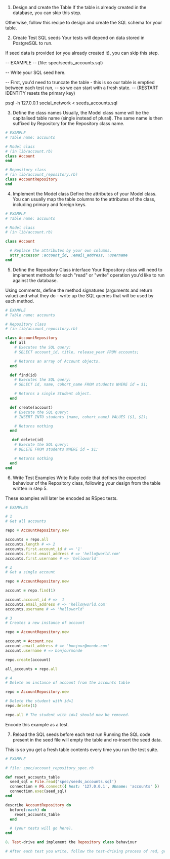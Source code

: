 1. Design and create the Table
If the table is already created in the database, you can skip this step.

Otherwise, follow this recipe to design and create the SQL schema for your table.

2. Create Test SQL seeds
Your tests will depend on data stored in PostgreSQL to run.

If seed data is provided (or you already created it), you can skip this step.

-- EXAMPLE
-- (file: spec/seeds_accounts.sql)

-- Write your SQL seed here. 

-- First, you'd need to truncate the table - this is so our table is emptied between each test run,
-- so we can start with a fresh state.
-- (RESTART IDENTITY resets the primary key)

psql -h 127.0.0.1 social_network < seeds_accounts.sql

3. Define the class names
Usually, the Model class name will be the capitalised table name (single instead of plural). The same name is then suffixed by Repository for the Repository class name.

```ruby
# EXAMPLE
# Table name: accounts

# Model class
# (in lib/account.rb)
class Account
end

# Repository class
# (in lib/account_repository.rb)
class AccountRepository
end
```

4. Implement the Model class
Define the attributes of your Model class. You can usually map the table columns to the attributes of the class, including primary and foreign keys.

```ruby
# EXAMPLE
# Table name: accounts

# Model class
# (in lib/account.rb)

class Account

  # Replace the attributes by your own columns.
  attr_accessor :account_id, :email_address, :username
end
```

5. Define the Repository Class interface
Your Repository class will need to implement methods for each "read" or "write" operation you'd like to run against the database.

Using comments, define the method signatures (arguments and return value) and what they do - write up the SQL queries that will be used by each method.

```ruby
# EXAMPLE
# Table name: accounts

# Repository class
# (in lib/account_repository.rb)

class AccountRepository
  def all
    # Executes the SQL query:
    # SELECT account_id, title, release_year FROM accounts;

    # Returns an array of Account objects.
  end

  def find(id)
    # Executes the SQL query:
    # SELECT id, name, cohort_name FROM students WHERE id = $1;

    # Returns a single Student object.
  end

  def create(account)
    # Execute the SQL query:
    # INSERT INTO students (name, cohort_name) VALUES ($1, $2);

    # Returns nothing
  end

   def delete(id)
    # Execute the SQL query:
    # DELETE FROM students WHERE id = $1;

    # Returns nothing
  end
end
```

6. Write Test Examples
Write Ruby code that defines the expected behaviour of the Repository class, following your design from the table written in step 5.

These examples will later be encoded as RSpec tests.

```ruby
# EXAMPLES

# 1
# Get all accounts

repo = AccountRepository.new

accounts = repo.all
accounts.length # => 2
accounts.first.account_id # => '1'
accounts.first.email_address # => 'hello@world.com'
accounts.first.username # => 'helloworld'

# 2
# Get a single account

repo = AccountRepository.new

account = repo.find(1)

account.account_id # =>  1
accounts.email_address # => 'hello@world.com'
accounts.username # => 'helloworld'

# 3
# Creates a new instance of account

repo = AccountRepository.new

account = Account.new
account.email_address # => 'bonjour@monde.com'
account.username # => bonjourmonde

repo.create(account)

all_accounts = repo.all

# 4
# Delete an instance of account from the accounts table

repo = AccountRepository.new

# Delete the student with id=1
repo.delete(1)

repo.all # The student with id=1 should now be removed.

```
Encode this example as a test.

7. Reload the SQL seeds before each test run
Running the SQL code present in the seed file will empty the table and re-insert the seed data.

This is so you get a fresh table contents every time you run the test suite.

```ruby
# EXAMPLE

# file: spec/account_repository_spec.rb

def reset_accounts_table
  seed_sql = File.read('spec/seeds_accounts.sql')
  connection = PG.connect({ host: '127.0.0.1', dbname: 'accounts' })
  connection.exec(seed_sql)
end

describe AccountRepository do
  before(:each) do 
    reset_accounts_table
  end

  # (your tests will go here).
end

8. Test-drive and implement the Repository class behaviour

# After each test you write, follow the test-driving process of red, green, refactor to implement the behaviour.